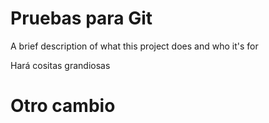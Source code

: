 
# Pruebas para Git

A brief description of what this project does and who it's for 

Hará cositas grandiosas
# Otro cambio
